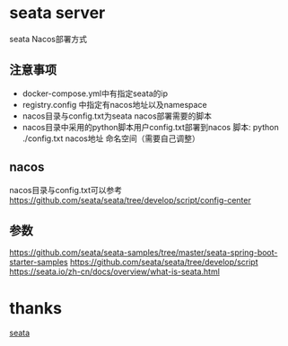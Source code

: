 # seata server
seata Nacos部署方式
## 注意事项
* docker-compose.yml中有指定seata的ip
* registry.config 中指定有nacos地址以及namespace
* nacos目录与config.txt为seata nacos部署需要的脚本
* nacos目录中采用的python脚本用户config.txt部署到nacos 脚本: python ./config.txt nacos地址 命名空间（需要自己调整）
## nacos
nacos目录与config.txt可以参考<https://github.com/seata/seata/tree/develop/script/config-center>

## 参数
<https://github.com/seata/seata-samples/tree/master/seata-spring-boot-starter-samples>
<https://github.com/seata/seata/tree/develop/script>
<https://seata.io/zh-cn/docs/overview/what-is-seata.html>

# thanks
[seata](https://github.com/seata)

